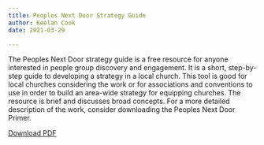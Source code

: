 ```yaml
---
title: Peoples Next Door Strategy Guide
author: Keelan Cook
date: 2021-03-29

---
```


The Peoples Next Door strategy guide is a free resource for anyone interested in people group discovery and engagement. It is a short, step-by-step guide to developing a strategy in a local church. This tool is good for local churches considering the work or for associations and conventions to use in order to build an area-wide strategy for equipping churches. The resource is brief and discusses broad concepts. For a more detailed description of the work, consider downloading the Peoples Next Door Primer.

<a href="{{ site.baseurl }}/pdfs/pnd-strategy-guide.pdf" target="_blank">Download PDF</a>